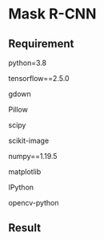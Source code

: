 # Mask R-CNN

## Requirement

python=3.8

tensorflow==2.5.0

gdown

Pillow

scipy

scikit-image

numpy==1.19.5

matplotlib

IPython

opencv-python


## Result



